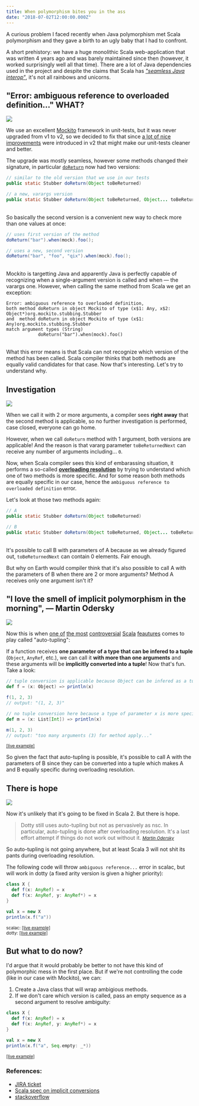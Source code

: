 ```yaml
---
title: When polymorphism bites you in the ass
date: "2018-07-02T12:00:00.000Z"
---
```


A curious problem I faced recently when Java polymorphism met Scala polymorphism and they gave a birth to an ugly baby that I had to confront.

A short prehistory: we have a huge monolithic Scala web-application that was written 4 years ago and was barely maintained since then (however, it worked surprisingly well all that time). There are a lot of Java dependencies used in the project and despite the claims that Scala has [_"seamless Java interop"_](https://www.scala-lang.org/), it's not all rainbows and unicorns.

## "Error: ambiguous reference to overloaded definition..." WHAT?

![](swanson.jpg)

We use an excellent [Mockito](http://site.mockito.org/) framework in unit-tests, but it was never upgraded from v1 to v2, so we decided to fix that since [a lot of nice improvements](https://github.com/mockito/mockito/wiki/What%27s-new-in-Mockito-2) were introduced in v2 that might make our unit-tests cleaner and better.

The upgrade was mostly seamless, however some methods changed their signature, in particular [`doReturn`](https://static.javadoc.io/org.mockito/mockito-core/2.19.0/org/mockito/Mockito.html#doReturn-java.lang.Object-) now had two versions:

```java
// similar to the old version that we use in our tests
public static Stubber doReturn(Object toBeReturned)

// a new, varargs version
public static Stubber doReturn(Object toBeReturned, Object... toBeReturnedNext)
```

<br>So basically the second version is a convenient new way to check more than one values at once:

```java
// uses first version of the method
doReturn("bar").when(mock).foo();

// uses a new, second version
doReturn("bar", "foo", "qix").when(mock).foo();
```

<br>Mockito is targetting Java and apparently Java is perfectly capable of recognizing when a single-argument version is called and when — the varargs one. However, when calling the same method from Scala we get an exception:

```
Error: ambiguous reference to overloaded definition,
both method doReturn in object Mockito of type (x$1: Any, x$2: Object*)org.mockito.stubbing.Stubber
and  method doReturn in object Mockito of type (x$1: Any)org.mockito.stubbing.Stubber
match argument types (String)
            doReturn("bar").when(mock).foo()
```

<br>What this error means is that Scala can not recognize which version of the method has been called. Scala compiler thinks that both methods are equally valid candidates for that case. Now that's interesting. Let's try to understand why.

## Investigation

![](poirot.jpg)

When we call it with 2 or more arguments, a compiler sees **right away** that the second method is applicable, so no further investigation is performed, case closed, everyone can go home.

However, when we call `doReturn` method with 1 argument, both versions are applicable! And the reason is that vararg parameter `toBeReturnedNext` can receive any number of arguments including... `0`.

Now, when Scala compiler sees this kind of embarassing situation, it performs a so-called **[overloading resolution](https://www.scala-lang.org/files/archive/spec/2.12/06-expressions.html#overloading-resolution)** by trying to understand which one of two methods is more specific. And for some reason both methods are equally specific in our case, hence the `ambiguous reference to overloaded definition` error.

Let's look at those two methods again:

```java
// A
public static Stubber doReturn(Object toBeReturned)

// B
public static Stubber doReturn(Object toBeReturned, Object... toBeReturnedNext)
```

<br>It's possible to call B with parameters of A because as we already figured out, `toBeReturnedNext` can contain 0 elements. Fair enough.

But why on Earth would compiler think that it's also possible to call A with the parameters of B when there are 2 or more arguments? Method A receives only one argument isn't it?

## "I love the smell of implicit polymorphism in the morning", — Martin Odersky

![](napalm.jpg)

Now this is when [one of](https://github.com/scala/scala-dev/issues/496) [the most](https://issues.scala-lang.org/browse/SI-3583) [controversial](https://groups.google.com/forum/#!topic/scala-debate/2fPsj1q-CXg) [Scala](https://github.com/scala/bug/issues/3583) [feautures](https://contributors.scala-lang.org/t/lets-drop-auto-tupling/1799) comes to play called "auto-tupling":

If a function receives **one parameter of a type that can be infered to a tuple** (`Object`, `AnyRef`, etc.), we can call it **with more than one arguments** and these arguments will be **implicitly converted into a tuple**! Now that's fun. Take a look:

```scala
// tuple conversion is applicable because Object can be infered as a tuple
def f = (x: Object) => println(x)

f(1, 2, 3)
// output: "(1, 2, 3)"

// no tuple conversion here because a type of parameter x is more specific and can not be a tuple
def m = (x: List[Int]) => println(x)

m(1, 2, 3)
// output: "too many arguments (3) for method apply..."
```
<small>[[live example]](https://scastie.scala-lang.org/mistadikay/yorHmKzARdC4IKF5N6qMxw/4)</small>

So given the fact that auto-tupling is possible, it's possible to call A with the parameters of B since they can be converted into a tuple which makes A and B equally specific during overloading resolution.

## There is hope

![](hope.jpg)

Now it's unlikely that it's going to be fixed in Scala 2. But there is hope.

> Dotty still uses auto-tupling but not as pervasively as nsc. In particular, auto-tupling is done after overloading resolution. It's a last effort attempt if things do not work out without it.
> <cite><small>[Martin Odersky](https://issues.scala-lang.org/browse/SI-2991?focusedCommentId=73778&page=com.atlassian.jira.plugin.system.issuetabpanels%3Acomment-tabpanel#comment-73778)</small></cite>

So auto-tupling is not going anywhere, but at least Scala 3 will not shit its pants during overloading resolution.

The following code will throw `ambiguous reference...` error in scalac, but will work in dotty (a fixed arity version is given a higher priority):

```scala
class X {
  def f(x: AnyRef) = x
  def f(x: AnyRef, y: AnyRef*) = x
}

val x = new X
println(x.f("a"))
```
<small>scalac: [[live example]](https://scastie.scala-lang.org/mistadikay/YhYi4frSTaCFql5mmIW8CQ/2)</small><br/>
<small>dotty: [[live example]](https://scastie.scala-lang.org/mistadikay/LlqHuNDRTcq30VALXW61Mg/2)</small>

## But what to do now?

I'd argue that it would probably be better to not have this kind of polymorphic mess in the first place. But if we're not controlling the code (like in our case with Mockito), we can:

1. Create a Java class that will wrap ambigious methods.
2. If we don't care which version is called, pass an empty sequence as a second argument to resolve ambiguity:

```scala
class X {
  def f(x: AnyRef) = x
  def f(x: AnyRef, y: AnyRef*) = x
}

val x = new X
println(x.f("a", Seq.empty: _*))
```
<small>[[live example]](https://scastie.scala-lang.org/mistadikay/Kn2HIzFoTXO4LcrHi6ApFg/4)</small>

### References: 
* [JIRA ticket](https://issues.scala-lang.org/browse/SI-2991?orig=1)
* [Scala spec on implicit conversions](https://www.scala-lang.org/files/archive/spec/2.12/06-expressions.html#implicit-conversions)
* [stackoverflow](https://stackoverflow.com/questions/2159248/spurious-ambiguous-reference-error-in-scala-2-7-7-compiler-interpreter/2161551#2161551)
